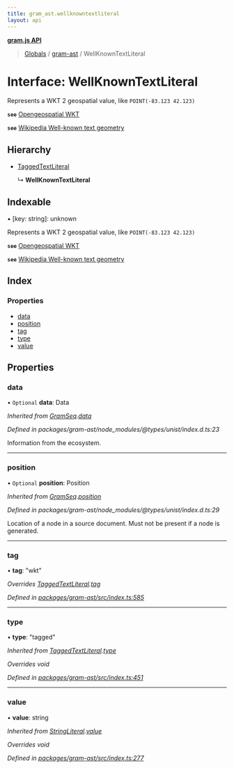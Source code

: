```yaml
---
title: gram_ast.wellknowntextliteral
layout: api
---
```


**[gram.js API](../README.md)**

> [Globals](../globals.md) / [gram-ast](../modules/gram_ast.md) / WellKnownTextLiteral

# Interface: WellKnownTextLiteral

Represents a WKT 2 geospatial value, like `POINT(-83.123 42.123)`

**`see`** [Opengeospatial WKT](http://docs.opengeospatial.org/is/18-010r7/18-010r7.html)

**`see`** [Wikipedia Well-known text geometry](https://en.wikipedia.org/wiki/Well-known_text_representation_of_geometry)

## Hierarchy

* [TaggedTextLiteral](gram_ast.taggedtextliteral.md)

  ↳ **WellKnownTextLiteral**

## Indexable

▪ [key: string]: unknown

Represents a WKT 2 geospatial value, like `POINT(-83.123 42.123)`

**`see`** [Opengeospatial WKT](http://docs.opengeospatial.org/is/18-010r7/18-010r7.html)

**`see`** [Wikipedia Well-known text geometry](https://en.wikipedia.org/wiki/Well-known_text_representation_of_geometry)

## Index

### Properties

* [data](gram_ast.wellknowntextliteral.md#data)
* [position](gram_ast.wellknowntextliteral.md#position)
* [tag](gram_ast.wellknowntextliteral.md#tag)
* [type](gram_ast.wellknowntextliteral.md#type)
* [value](gram_ast.wellknowntextliteral.md#value)

## Properties

### data

• `Optional` **data**: Data

*Inherited from [GramSeq](gram_ast.gramseq.md).[data](gram_ast.gramseq.md#data)*

*Defined in packages/gram-ast/node_modules/@types/unist/index.d.ts:23*

Information from the ecosystem.

___

### position

• `Optional` **position**: Position

*Inherited from [GramSeq](gram_ast.gramseq.md).[position](gram_ast.gramseq.md#position)*

*Defined in packages/gram-ast/node_modules/@types/unist/index.d.ts:29*

Location of a node in a source document.
Must not be present if a node is generated.

___

### tag

•  **tag**: \"wkt\"

*Overrides [TaggedTextLiteral](gram_ast.taggedtextliteral.md).[tag](gram_ast.taggedtextliteral.md#tag)*

*Defined in [packages/gram-ast/src/index.ts:585](https://github.com/gram-data/gram-js/blob/fd9a123/packages/gram-ast/src/index.ts#L585)*

___

### type

•  **type**: \"tagged\"

*Inherited from [TaggedTextLiteral](gram_ast.taggedtextliteral.md).[type](gram_ast.taggedtextliteral.md#type)*

*Overrides void*

*Defined in [packages/gram-ast/src/index.ts:451](https://github.com/gram-data/gram-js/blob/fd9a123/packages/gram-ast/src/index.ts#L451)*

___

### value

•  **value**: string

*Inherited from [StringLiteral](gram_ast.stringliteral.md).[value](gram_ast.stringliteral.md#value)*

*Overrides void*

*Defined in [packages/gram-ast/src/index.ts:277](https://github.com/gram-data/gram-js/blob/fd9a123/packages/gram-ast/src/index.ts#L277)*
